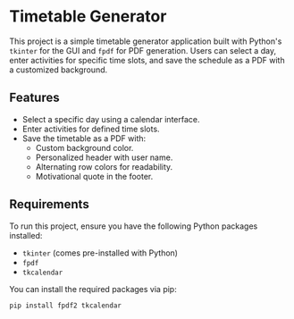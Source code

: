 # Timetable Generator

This project is a simple timetable generator application built with Python's `tkinter` for the GUI and `fpdf` for PDF generation. Users can select a day, enter activities for specific time slots, and save the schedule as a PDF with a customized background.

## Features

- Select a specific day using a calendar interface.
- Enter activities for defined time slots.
- Save the timetable as a PDF with:
  - Custom background color.
  - Personalized header with user name.
  - Alternating row colors for readability.
  - Motivational quote in the footer.

## Requirements

To run this project, ensure you have the following Python packages installed:

- `tkinter` (comes pre-installed with Python)
- `fpdf`
- `tkcalendar`

You can install the required packages via pip:

```bash
pip install fpdf2 tkcalendar
